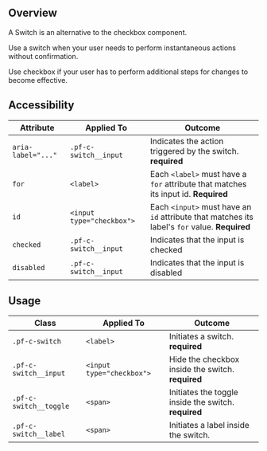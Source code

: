 ## Overview

A Switch is an alternative to the checkbox component.

Use a switch when your user needs to perform instantaneous actions without confirmation.

Use checkbox if your user has to perform additional steps for changes to become effective.

## Accessibility

| Attribute | Applied To | Outcome |
| -- | -- | -- |
| `aria-label="..."` | `.pf-c-switch__input` |  Indicates the action triggered by the switch. **required**  |
| `for` | `<label>` | Each `<label>` must have a `for` attribute that matches its input id. **Required** |
| `id` | `<input type="checkbox">` | Each `<input>` must have an `id` attribute that matches its label's `for` value. **Required** |
| `checked` | `.pf-c-switch__input` |  Indicates that the input is checked |
| `disabled` | `.pf-c-switch__input` |  Indicates that the input is disabled |

## Usage

| Class | Applied To | Outcome |
| -- | -- | -- |
| `.pf-c-switch` | `<label>` |  Initiates a switch. **required**  |
| `.pf-c-switch__input` | `<input type="checkbox">` |  Hide the checkbox inside the switch. **required**  |
| `.pf-c-switch__toggle` | `<span>` |  Initiates the toggle inside the switch. **required**  |
| `.pf-c-switch__label` | `<span>` |  Initiates a label inside the switch. |
